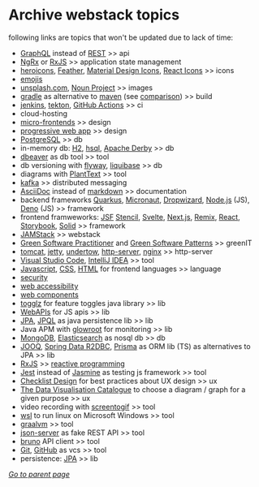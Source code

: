 # Archive webstack topics

following links are topics that won't be updated due to lack of time:
* [GraphQL](GraphQL.md) instead of [REST](REST-API-Guidelines.md) >> api
* [NgRx](NgRx.md) or [RxJS](RxJS.md) >> application state management
* [heroicons](https://heroicons.com/), [Feather](https://feathericons.com/),
[Material Design Icons](https://pictogrammers.com/library/mdi/),
[React Icons](https://react-icons.github.io/react-icons) >> icons
* [emojis](https://www.unicode.org/emoji/charts/full-emoji-list.html)
* [unsplash.com](https://unsplash.com/), [Noun Project](https://thenounproject.com/) >> images
* [gradle](https://gradle.org/) as alternative to [maven](https://maven.apache.org/)
  (see [comparison](https://www.geeksforgeeks.org/difference-between-gradle-and-maven/)) >> build
* [jenkins](https://www.jenkins.io/), [tekton](https://tekton.dev/), [GitHub Actions](https://github.com/features/actions) >> ci
* cloud-hosting
* [micro-frontends](MicroFrontends.md) >> design
* [progressive web app](PWA.md) >> design
* [PostgreSQL](PostgreSQL.md) >> db
* in-memory db:
  [H2](https://www.h2database.com/html/main.html),
  [hsql](http://hsqldb.org/),
  [Apache Derby](https://db.apache.org/derby/) >> db
* [dbeaver](https://dbeaver.io/) as db tool >> tool
* db versioning with [flyway](https://flywaydb.org/),
  [liquibase](https://www.liquibase.com/) >> db 
* diagrams with [PlantText](https://www.planttext.com/) >> tool
* [kafka](Kafka.md) >> distributed messaging
* [AsciiDoc](https://docs.asciidoctor.org/asciidoc/latest/syntax-quick-reference/) instead of [markdown](https://github.com/adam-p/markdown-here/wiki/Markdown-Cheatsheet) >> documentation
* backend frameworks
  [Quarkus](https://quarkus.io/),
  [Micronaut](https://micronaut.io/),
  [Dropwizard](https://www.dropwizard.io/en/latest/),
  [Node.js](https://nodejs.org/) (JS),
  [Deno](https://deno.land/) (JS) >> framework
* frontend framweworks:
  [JSF](JSF.md)
  [Stencil](Stencil.md),
  [Svelte](Svelte.md),
  [Next.js](NextJS.md),
  [Remix](RemixJS.md),
  [React](ReactJS.md),
  [Storybook](https://storybook.js.org/),
  [Solid](https://www.solidjs.com/) >> framework
* [JAMStack](JAMStack.md) >> webstack
* [Green Software Practitioner](https://learn.greensoftware.foundation/) and [Green Software Patterns](https://patterns.greensoftware.foundation/) >> greenIT
* [tomcat](https://tomcat.apache.org/),
  [jetty](https://www.eclipse.org/jetty/),
  [undertow](https://undertow.io/),
  [http-server](https://github.com/http-party/http-server),
  [nginx](https://nginx.org/en/) >> http-server
* [Visual Studio Code](https://code.visualstudio.com/), [IntelliJ IDEA](https://www.jetbrains.com/idea/) >> tool
* [Javascript](JavaScript.md),
  [CSS](CSS.md),
  [HTML](HTML.md) for frontend languages >> language
* [security](Security.md)
* [web accessibility](WebAccessibility.md)
* [web components](WebComponents.md)
* [togglz](https://www.togglz.org/) for feature toggles java library >> lib
* [WebAPIs](WebAPIs.md) for JS apis >> lib
* [JPA](https://jakarta.ee/specifications/persistence/),
  [JPQL](https://en.wikipedia.org/wiki/Jakarta_Persistence_Query_Language) as java persistence lib >> lib
* Java APM with [glowroot](https://glowroot.org/) for monitoring >> lib
* [MongoDB](https://www.mongodb.com/docs/manual/),
  [Elasticsearch](Elasticsearch.md) as nosql db >> db
* [JOOQ](https://www.jooq.org/),
  [Spring Data R2DBC](https://spring.io/projects/spring-data-r2dbc),
  [Prisma](https://www.prisma.io/) as ORM lib (TS) as alternatives to JPA >> lib
* [RxJS](RxJS.md) >> [reactive programming](https://www.baeldung.com/cs/reactive-programming)
* [Jest](https://jestjs.io/) instead of [Jasmine](https://jasmine.github.io/) as testing js framework >> tool
* [Checklist Design](https://www.checklist.design/) for best practices about UX design >> ux
* [The Data Visualisation Catalogue](https://datavizcatalogue.com/)
  to choose a diagram / graph for a given purpose >> ux
* video recording with [screentogif](https://www.screentogif.com/) >> tool
* [wsl](https://learn.microsoft.com/en-us/windows/wsl/install) to run linux on Microsoft Windows >> tool
* [graalvm](https://www.graalvm.org/) >> tool
* [json-server](https://github.com/typicode/json-server) as fake REST API >> tool
* [bruno](https://www.usebruno.com/) API client >> tool
* [Git](Git.md), [GitHub](https://github.com/) as vcs >> tool
* persistence: [JPA](https://jakarta.ee/specifications/persistence/) >> lib

[*Go to parent page*](../../README.md)
